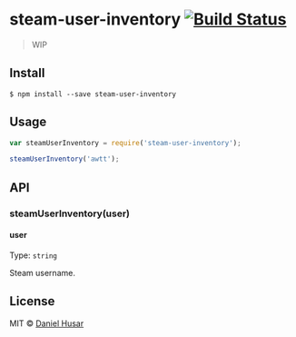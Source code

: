 # steam-user-inventory [![Build Status](https://travis-ci.org/steam-items/steam-user-inventory.svg?branch=master)](https://travis-ci.org/steam-items/steam-user-inventory)

> WIP


## Install

```
$ npm install --save steam-user-inventory
```


## Usage

```js
var steamUserInventory = require('steam-user-inventory');

steamUserInventory('awtt');
```


## API

### steamUserInventory(user)

#### user

Type: `string`

Steam username.

## License

MIT © [Daniel Husar](https://github.com/danielhusar)
